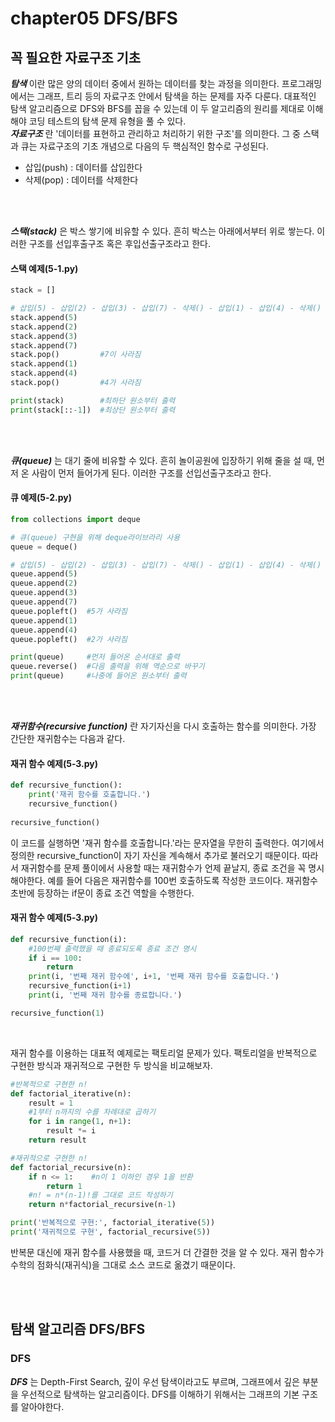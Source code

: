 # chapter05 DFS/BFS   
## 꼭 필요한 자료구조 기초   
***탐색*** 이란 많은 양의 데이터 중에서 원하는 데이터를 찾는 과정을 의미한다. 
프로그래밍에서는 그래프, 트리 등의 자료구조 안에서 탐색을 하는 문제를 자주 다룬다.
대표적인 탐색 알고리즘으로 DFS와 BFS를 꼽을 수 있는데 이 두 알고리즘의 원리를 제대로 이해해야 코딩 테스트의 탐색 문제 유형을 풀 수 있다.   
***자료구조*** 란 '데이터를 표현하고 관리하고 처리하기 위한 구조'를 의미한다. 
그 중 스택과 큐는 자료구조의 기초 개념으로 다음의 두 핵심적인 함수로 구성된다.
- 삽입(push) : 데이터를 삽입한다
- 삭제(pop) : 데이터를 삭제한다

<br/>
<br/>

***스택(stack)*** 은 박스 쌓기에 비유할 수 있다.
흔히 박스는 아래에서부터 위로 쌓는다.
이러한 구조를 선입후출구조 혹은 후입선출구조라고 한다.   

   
#### 스택 예제(5-1.py)
```python
stack = []

# 삽입(5) - 삽입(2) - 삽입(3) - 삽입(7) - 삭제() - 삽입(1) - 삽입(4) - 삭제()
stack.append(5)
stack.append(2)
stack.append(3)
stack.append(7)
stack.pop()         #7이 사라짐
stack.append(1)
stack.append(4)
stack.pop()         #4가 사라짐

print(stack)        #최하단 원소부터 출력
print(stack[::-1])  #최상단 원소부터 출력
```

<br/>
<br/>

***큐(queue)*** 는 대기 줄에 비유할 수 있다.
흔히 놀이공원에 입장하기 위해 줄을 설 때, 먼저 온 사람이 먼저 들어가게 된다.
이러한 구조를 선입선출구조라고 한다.

#### 큐 예제(5-2.py)
```python
from collections import deque

# 큐(queue) 구현을 위해 deque라이브라리 사용
queue = deque()

# 삽입(5) - 삽입(2) - 삽입(3) - 삽입(7) - 삭제() - 삽입(1) - 삽입(4) - 삭제()
queue.append(5)
queue.append(2)
queue.append(3)
queue.append(7)
queue.popleft()  #5가 사라짐
queue.append(1)
queue.append(4)
queue.popleft()  #2가 사라짐

print(queue)     #먼저 들어온 순서대로 출력
queue.reverse()  #다음 출력을 위해 역순으로 바꾸기
print(queue)     #나중에 들어온 원소부터 출력
````

<br/>
<br/>

***재귀함수(recursive function)*** 란 자기자신을 다시 호출하는 함수를 의미한다.
가장 간단한 재귀함수는 다음과 같다.

#### 재귀 함수 예제(5-3.py)
```python
def recursive_function():
    print('재귀 함수를 호출합니다.')
    recursive_function()
    
recursive_function()
````

이 코드를 실행하면 '재귀 함수를 호출합니다.'라는 문자열을 무한히 출력한다. 
여기에서 정의한 recursive_function이 자기 자신을 계속해서 추가로 불러오기 때문이다.
따라서 재귀함수를 문제 풀이에서 사용할 때는 재귀함수가 언제 끝날지, 종료 조건을 꼭 명시해야한다.
예를 들어 다음은 재귀함수를 100번 호출하도록 작성한 코드이다.
재귀함수 초반에 등장하는 if문이 종료 조건 역할을 수행한다.

#### 재귀 함수 예제(5-3.py)
```python
def recursive_function(i):
    #100번째 출력했을 때 종료되도록 종료 조건 명시
    if i == 100:
        return
    print(i, '번째 재귀 함수에', i+1, '번째 재귀 함수를 호출합니다.')
    recursive_function(i+1)
    print(i, '번째 재귀 함수를 종료합니다.')

recursive_function(1)
```

<br/>

재귀 함수를 이용하는 대표적 예제로는 팩토리얼 문제가 있다.
팩토리얼을 반복적으로 구현한 방식과 재귀적으로 구현한 두 방식을 비교해보자.
```python
#반복적으로 구현한 n!
def factorial_iterative(n):
    result = 1
    #1부터 n까지의 수를 차례대로 곱하기
    for i in range(1, n+1):
        result *= i
    return result

#재귀적으로 구현한 n!
def factorial_recursive(n):
    if n <= 1:    #n이 1 이하인 경우 1을 반환
        return 1
    #n! = n*(n-1)!를 그대로 코드 작성하기
    return n*factorial_recursive(n-1)

print('반복적으로 구현:', factorial_iterative(5))
print('재귀적으로 구현', factorial_recursive(5))
````
반복문 대신에 재귀 함수를 사용했을 때, 코드거 더 간결한 것을 알 수 있다.
재귀 함수가 수학의 점화식(재귀식)을 그대로 소스 코드로 옮겼기 때문이다.

<br/>
<br/>

## 탐색 알고리즘 DFS/BFS

### DFS
***DFS*** 는 Depth-First Search, 깊이 우선 탐색이라고도 부르며, 그래프에서 깊은 부분을 우선적으로 탐색하는 알고리즘이다.
DFS를 이해하기 위해서는 그래프의 기본 구조를 알아야한다.
